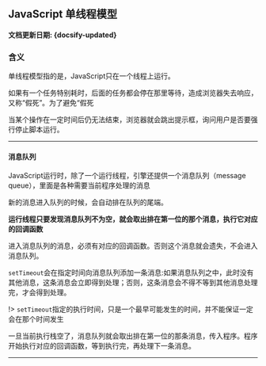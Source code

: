 ## JavaScript 单线程模型 <!-- {docsify-ignore} -->

**文档更新日期: {docsify-updated}**



### 含义

单线程模型指的是，JavaScript只在一个线程上运行。

如果有一个任务特别耗时，后面的任务都会停在那里等待，造成浏览器失去响应，又称“假死”。为了避免“假死

当某个操作在一定时间后仍无法结束，浏览器就会跳出提示框，询问用户是否要强行停止脚本运行。

---



#### 消息队列

JavaScript运行时，除了一个运行线程，引擎还提供一个消息队列（message queue），里面是各种需要当前程序处理的消息

新的消息进入队列的时候，会自动排在队列的尾端。

**运行线程只要发现消息队列不为空，就会取出排在第一位的那个消息，执行它对应的回调函数**

进入消息队列的消息，必须有对应的回调函数。否则这个消息就会遗失，不会进入消息队列。

`setTimeout`会在指定时间向消息队列添加一条消息:如果消息队列之中，此时没有其他消息，这条消息会立即得到处理；否则，这条消息会不得不等到其他消息处理完，才会得到处理。

!> `setTimeout`指定的执行时间，只是一个最早可能发生的时间，并不能保证一定会在那个时间发生

一旦当前执行栈空了，消息队列就会取出排在第一位的那条消息，传入程序。程序开始执行对应的回调函数，等到执行完，再处理下一条消息。





---

